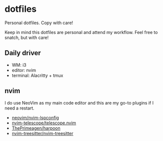 # dotfiles
Personal dotfiles. Copy with care!

Keep in mind this dotfiles are personal and attend my workflow. Feel free to snatch, but with care!

## Daily driver

- WM: i3
- editor: nvim
- terminal: Alacritty + tmux

##  nvim

I do use NeoVim as my main code editor and this are my go-to plugins if I need a restart.

- [neovim/nvim-lspconfig](https://github.com/neovim/nvim-lspconfig)
- [nvim-telescope/telescope.nvim](https://github.com/nvim-telescope/telescope.nvim)
- [ThePrimeagen/harpoon](https://github.com/ThePrimeagen/harpoon)
- [nvim-treesitter/nvim-treesitter](https://github.com/nvim-treesitter/nvim-treesitter)
